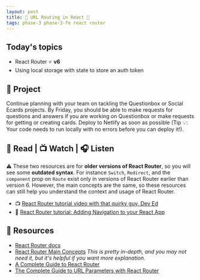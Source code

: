 ```yaml
---
layout: post
title: 🦊 URL Routing in React 🦊
tags: phase-3 phase-3-fe react router
---
```


## Today's topics

- React Router ⭐ **v6**
- Using local storage with state to store an auth token

## 🎯 Project

Continue planning with your team on tackling the Questionbox or Social Ecards projects. By Friday, you should be able to make requests for questions and answers if you are working on Questionbox or make requests for getting or creating cards. Deploy to Netlify as soon as possible (Tip 💡: Your code needs to run locally with no errors before you can deploy it!).

## 📖 Read | 📺 Watch | 🎧 Listen

⚠️ These two resources are for **older versions of React Router**, so you will see some **outdated syntax**. For instance `Switch`, `Redirect`, and the `component` prop on `Route` exist only in versions of React Router earlier than version 6. However, the main concepts are the same, so these resources can still help you understand the context and usage of React Router.

- 📺 [React Router tutorial video with that quirky guy, Dev Ed](https://www.youtube.com/watch?v=Law7wfdg_ls)
- 📖 [React Router tutorial: Adding Navigation to your React App](https://faun.pub/react-router-tutorial-adding-navigation-to-your-react-app-8cd8d0dacc31)

## 🔖 Resources

- [React Router docs](https://reactrouter.com/docs/en/v6)
- [React Router Main Concepts](https://reactrouter.com/docs/en/v6/getting-started/concepts) _This is pretty in-depth, and you may not need it, but it's helpful if you want more explanation._
- [A Complete Guide to React Router](https://ui.dev/react-router-tutorial/)
- [The Complete Guide to URL Parameters with React Router](https://ui.dev/react-router-url-parameters/)
